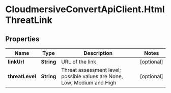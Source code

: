 # CloudmersiveConvertApiClient.HtmlThreatLink

## Properties
Name | Type | Description | Notes
------------ | ------------- | ------------- | -------------
**linkUrl** | **String** | URL of the link | [optional] 
**threatLevel** | **String** | Threat assessment level; possible values are None, Low, Medium and High | [optional] 


